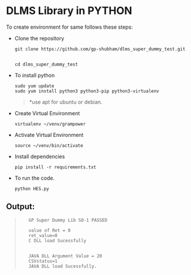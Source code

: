 # DLMS Library in PYTHON

To create environment for same follows these steps:

 -  Clone the repository

        git clone https://github.com/gp-shubham/dlms_super_dummy_test.git
      
      
        cd dlms_super_dummy_test

 -  To install python

        sudo yum update
	    sudo yum install python3 python3-pip python3-virtualenv
		  
	> *use apt for ubuntu or debian.

 -  Create Virtual Environment

        virtualenv ~/venv/grampower
 
 -  Activate Virtual Environment

        source ~/venv/bin/activate

 -  Install dependencies

        pip install -r requirements.txt

 -  To run the code.
	
        python HES.py

##  Output:


>        GP Super Dummy Lib SO-1 PASSED
>
>        value of Ret = 0 
>        ret_value=0
>        C DLL load Sucessfully
>
>
>        JAVA DLL Argument Value = 20
>        CSVstatus=1
>        JAVA DLL load Sucessfully.

